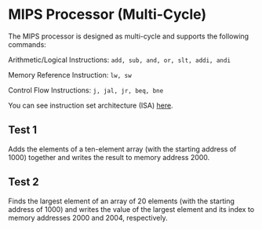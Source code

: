# MIPS Processor (Multi-Cycle)
The MIPS processor is designed as multi-cycle and supports the following commands:

‫‪Arithmetic/Logical‬‬ ‫‪Instructions:‬‬ ‫‪```add,‬‬ ‫‪sub,‬‬ ‫‪and,‬‬ ‫‪or,‬‬ ‫‪slt,‬‬ ‫‪addi,‬‬ ‫‪andi```

‬‬‫‪Memory‬‬ ‫‪Reference‬‬ ‫‪Instruction:‬‬ ```‫‪lw,‬‬ ‫‪sw```

‫‪Control‬‬ ‫‪Flow‬‬ ‫‪Instructions:‬‬ ```‫‪j,‬‬ ‫‪jal,‬‬ ‫‪jr,‬‬ ‫‪beq,‬‬ ‫‪bne‬‬```‬

You can see instruction set architecture (ISA) [here](https://github.com/davoudifatemeh/Multi-Cycle-MIPS-Processor/blob/main/Isa03.png).

## Test 1
Adds the elements of a ten-element array (with the starting address of 1000) together and writes the result to memory address 2000.

## Test 2
Finds the largest element of an array of 20 elements (with the starting address of 1000) and writes the value of the largest element and its index to memory addresses 2000 and 2004, respectively.
